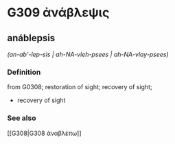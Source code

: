 # G309 ἀνάβλεψις

## anáblepsis

_(an-ab'-lep-sis | ah-NA-vleh-psees | ah-NA-vlay-psees)_

### Definition

from G0308; restoration of sight; recovery of sight; 

- recovery of sight

### See also

[[G308|G308 ἀναβλέπω]]
